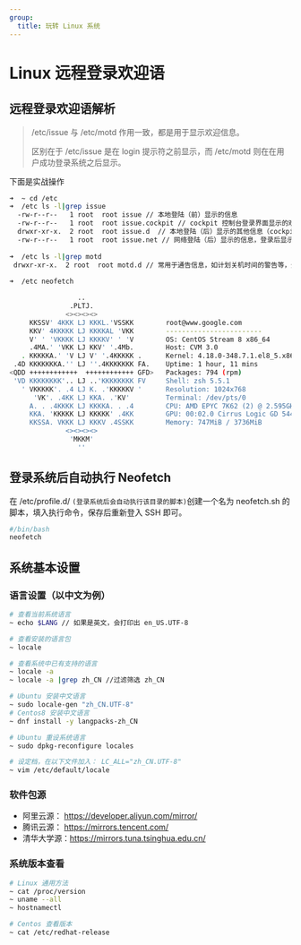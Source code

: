 ```yaml
---
group:
  title: 玩转 Linux 系统
---
```


# Linux 远程登录欢迎语

## 远程登录欢迎语解析

> /etc/issue 与 /etc/motd 作用一致，都是用于显示欢迎信息。
>
> 区别在于 /etc/issue 是在 login 提示符之前显示，而 /etc/motd 则在在用户成功登录系统之后显示。

下面是实战操作

```bash
➜  ~ cd /etc
➜  /etc ls -l|grep issue
  -rw-r--r--   1 root  root issue // 本地登陆（前）显示的信息
  -rw-r--r--   1 root  root issue.cockpit // cockpit 控制台登录界面显示的欢迎语
  drwxr-xr-x.  2 root  root issue.d  // 本地登陆（后）显示的其他信息（cockpit 的欢迎信息就在这）
  -rw-r--r--   1 root  root issue.net // 网络登陆（后）显示的信息，登录后显示，需要由sshd配置
 
➜  /etc ls -l|grep motd
 drwxr-xr-x.  2 root  root motd.d // 常用于通告信息，如计划关机时间的警告等，登陆后的提示信息
 
➜  /etc neofetch 

                 ..                    
               .PLTJ.                  
              <><><><>                 
     KKSSV' 4KKK LJ KKKL.'VSSKK        root@www.google.com
     KKV' 4KKKKK LJ KKKKAL 'VKK        ------------------------
     V' ' 'VKKKK LJ KKKKV' ' 'V        OS: CentOS Stream 8 x86_64
     .4MA.' 'VKK LJ KKV' '.4Mb.        Host: CVM 3.0
   . KKKKKA.' 'V LJ V' '.4KKKKK .      Kernel: 4.18.0-348.7.1.el8_5.x86_64
 .4D KKKKKKKA.'' LJ ''.4KKKKKKK FA.    Uptime: 1 hour, 11 mins
<QDD ++++++++++++  ++++++++++++ GFD>   Packages: 794 (rpm)
 'VD KKKKKKKK'.. LJ ..'KKKKKKKK FV     Shell: zsh 5.5.1
   ' VKKKKK'. .4 LJ K. .'KKKKKV '      Resolution: 1024x768
      'VK'. .4KK LJ KKA. .'KV'         Terminal: /dev/pts/0
     A. . .4KKKK LJ KKKKA. . .4        CPU: AMD EPYC 7K62 (2) @ 2.595GHz
     KKA. 'KKKKK LJ KKKKK' .4KK        GPU: 00:02.0 Cirrus Logic GD 5446
     KKSSA. VKKK LJ KKKV .4SSKK        Memory: 747MiB / 3736MiB
              <><><><>
               'MKKM'
                 ''
```

## 登录系统后自动执行 Neofetch

在 /etc/profile.d/ `(登录系统后会自动执行该目录的脚本)`创建一个名为 neofetch.sh 的脚本，填入执行命令，保存后重新登入 SSH 即可。

```bash
#/bin/bash
neofetch
```

## 系统基本设置

### 语言设置（以中文为例）

```bash
# 查看当前系统语言
~ echo $LANG // 如果是英文，会打印出 en_US.UTF-8

# 查看安装的语言包
~ locale 

# 查看系统中已有支持的语言
~ locale -a
~ locale -a |grep zh_CN //过滤筛选 zh_CN
```

```bash
# Ubuntu 安装中文语言
~ sudo locale-gen "zh_CN.UTF-8"
# Centos8 安装中文语言
~ dnf install -y langpacks-zh_CN

# Ubuntu 重设系统语言
~ sudo dpkg-reconfigure locales

# 设定档，在以下文件加入： LC_ALL="zh_CN.UTF-8"
~ vim /etc/default/locale
```

### 软件包源

- 阿里云源： <https://developer.aliyun.com/mirror/>
- 腾讯云源： <https://mirrors.tencent.com/>
- 清华大学源：<https://mirrors.tuna.tsinghua.edu.cn/>

### 系统版本查看

```bash
# Linux 通用方法
~ cat /proc/version
~ uname --all
~ hostnamectl

# Centos 查看版本
~ cat /etc/redhat-release
```
